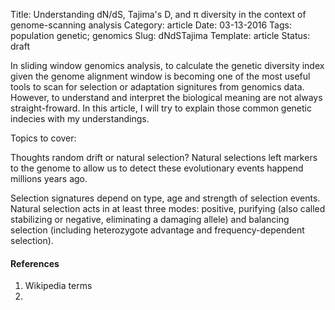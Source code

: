 Title: Understanding dN/dS, Tajima's D, and π diversity in the context of genome-scanning analysis
Category: article
Date: 03-13-2016
Tags: population genetic; genomics
Slug: dNdSTajima
Template: article
Status: draft

In sliding window genomics analysis, to calculate the genetic diversity index given the genome alignment window is becoming one of the most useful tools to scan for selection or adaptation signitures from genomics data. However, to understand and interpret the biological meaning are not always straight-froward. In this article, I will try to explain those common genetic indecies with my understandings.


Topics to cover:


Thoughts
random drift or natural selection?
Natural selections left markers to the genome to allow us to detect these evolutionary events happend millions years ago.

Selection signatures depend on type, age and strength of selection events. Natural selection acts in at least three modes: positive, purifying (also called stabilizing or negative, eliminating a damaging allele) and balancing selection (including heterozygote advantage and frequency-dependent selection). 



#### References
1. Wikipedia terms
2. 